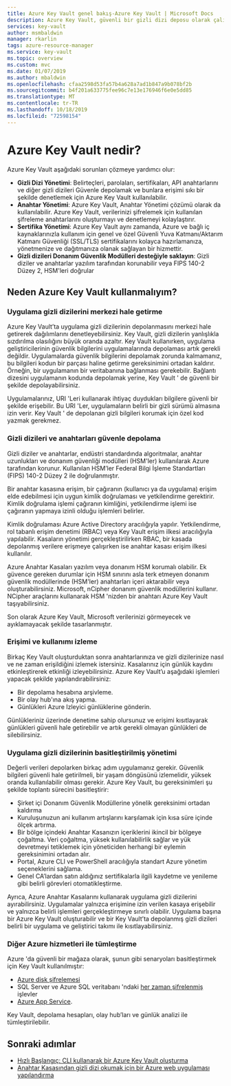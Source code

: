```yaml
---
title: Azure Key Vault genel bakış-Azure Key Vault | Microsoft Docs
description: Azure Key Vault, güvenli bir gizli dizi deposu olarak çalışan bir bulut hizmetidir.
services: key-vault
author: msmbaldwin
manager: rkarlin
tags: azure-resource-manager
ms.service: key-vault
ms.topic: overview
ms.custom: mvc
ms.date: 01/07/2019
ms.author: mbaldwin
ms.openlocfilehash: cfaa2598d53fa57b4a628a7ad1b847a9b078bf2b
ms.sourcegitcommit: b4f201a633775fee96c7e13e176946f6e0e5dd85
ms.translationtype: MT
ms.contentlocale: tr-TR
ms.lasthandoff: 10/18/2019
ms.locfileid: "72598154"
---
```

# <a name="what-is-azure-key-vault"></a>Azure Key Vault nedir?

Azure Key Vault aşağıdaki sorunları çözmeye yardımcı olur:

- **Gizli Dizi Yönetimi**: Belirteçleri, parolaları, sertifikaları, API anahtarlarını ve diğer gizli dizileri Güvenle depolamak ve bunlara erişimi sıkı bir şekilde denetlemek için Azure Key Vault kullanılabilir.
- **Anahtar Yönetimi**: Azure Key Vault, Anahtar Yönetimi çözümü olarak da kullanılabilir. Azure Key Vault, verilerinizi şifrelemek için kullanılan şifreleme anahtarlarını oluşturmayı ve denetlemeyi kolaylaştırır. 
- **Sertifika Yönetimi**: Azure Key Vault aynı zamanda, Azure ve bağlı iç kaynaklarınızla kullanım için genel ve özel Güvenli Yuva Katmanı/Aktarım Katmanı Güvenliği (SSL/TLS) sertifikalarını kolayca hazırlamanıza, yönetmenize ve dağıtmanıza olanak sağlayan bir hizmettir. 
- **Gizli dizileri Donanım Güvenlik Modülleri desteğiyle saklayın**: Gizli diziler ve anahtarlar yazılım tarafından korunabilir veya FIPS 140-2 Düzey 2, HSM'leri doğrular

## <a name="why-use-azure-key-vault"></a>Neden Azure Key Vault kullanmalıyım?

### <a name="centralize-application-secrets"></a>Uygulama gizli dizilerini merkezi hale getirme

Azure Key Vault’ta uygulama gizli dizilerinin depolanmasını merkezi hale getirerek dağılımlarını denetleyebilirsiniz. Key Vault, gizli dizilerin yanlışlıkla sızdırılma olasılığını büyük oranda azaltır. Key Vault kullanırken, uygulama geliştiricilerinin güvenlik bilgilerini uygulamalarında depolaması artık gerekli değildir. Uygulamalarda güvenlik bilgilerini depolamak zorunda kalmamanız, bu bilgileri kodun bir parçası haline getirme gereksinimini ortadan kaldırır. Örneğin, bir uygulamanın bir veritabanına bağlanması gerekebilir. Bağlantı dizesini uygulamanın kodunda depolamak yerine, Key Vault ' de güvenli bir şekilde depolayabilirsiniz.

Uygulamalarınız, URI 'Leri kullanarak ihtiyaç duydukları bilgilere güvenli bir şekilde erişebilir. Bu URI 'Ler, uygulamaların belirli bir gizli sürümü almasına izin verir. Key Vault ' de depolanan gizli bilgileri korumak için özel kod yazmak gerekmez.

### <a name="securely-store-secrets-and-keys"></a>Gizli dizileri ve anahtarları güvenle depolama

Gizli diziler ve anahtarlar, endüstri standardında algoritmalar, anahtar uzunlukları ve donanım güvenliği modülleri (HSM'ler) kullanılarak Azure tarafından korunur. Kullanılan HSM’ler Federal Bilgi İşleme Standartları (FIPS) 140-2 Düzey 2 ile doğrulanmıştır.

Bir anahtar kasasına erişim, bir çağıranın (kullanıcı ya da uygulama) erişim elde edebilmesi için uygun kimlik doğrulaması ve yetkilendirme gerektirir. Kimlik doğrulama işlemi çağıranın kimliğini, yetkilendirme işlemi ise çağıranın yapmaya izinli olduğu işlemleri belirler.

Kimlik doğrulaması Azure Active Directory aracılığıyla yapılır. Yetkilendirme, rol tabanlı erişim denetimi (RBAC) veya Key Vault erişim ilkesi aracılığıyla yapılabilir. Kasaların yönetimi gerçekleştirilirken RBAC, bir kasada depolanmış verilere erişmeye çalışırken ise anahtar kasası erişim ilkesi kullanılır.

Azure Anahtar Kasaları yazılım veya donanım HSM korumalı olabilir. Ek güvence gereken durumlar için HSM sınırını asla terk etmeyen donanım güvenlik modüllerinde (HSM'ler) anahtarları içeri aktarabilir veya oluşturabilirsiniz. Microsoft, nCipher donanım güvenlik modüllerini kullanır. NCipher araçlarını kullanarak HSM 'nizden bir anahtarı Azure Key Vault taşıyabilirsiniz.

Son olarak Azure Key Vault, Microsoft verilerinizi görmeyecek ve ayıklamayacak şekilde tasarlanmıştır.

### <a name="monitor-access-and-use"></a>Erişimi ve kullanımı izleme

Birkaç Key Vault oluşturduktan sonra anahtarlarınıza ve gizli dizilerinize nasıl ve ne zaman erişildiğini izlemek istersiniz. Kasalarınız için günlük kaydını etkinleştirerek etkinliği izleyebilirsiniz. Azure Key Vault’u aşağıdaki işlemleri yapacak şekilde yapılandırabilirsiniz:

- Bir depolama hesabına arşivleme.
- Bir olay hub'ına akış yapma.
- Günlükleri Azure Izleyici günlüklerine gönderin.

Günlükleriniz üzerinde denetime sahip olursunuz ve erişimi kısıtlayarak günlükleri güvenli hale getirebilir ve artık gerekli olmayan günlükleri de silebilirsiniz.

### <a name="simplified-administration-of-application-secrets"></a>Uygulama gizli dizilerinin basitleştirilmiş yönetimi

Değerli verileri depolarken birkaç adım uygulamanız gerekir. Güvenlik bilgileri güvenli hale getirilmeli, bir yaşam döngüsünü izlemelidir, yüksek oranda kullanılabilir olması gerekir. Azure Key Vault, bu gereksinimleri şu şekilde toplantı sürecini basitleştirir:

- Şirket içi Donanım Güvenlik Modüllerine yönelik gereksinimi ortadan kaldırma
- Kuruluşunuzun ani kullanım artışlarını karşılamak için kısa süre içinde ölçek artırma.
- Bir bölge içindeki Anahtar Kasanızın içeriklerini ikincil bir bölgeye çoğaltma. Veri çoğaltma, yüksek kullanılabilirlik sağlar ve yük devretmeyi tetiklemek için yöneticiden herhangi bir eylemin gereksinimini ortadan alır.
- Portal, Azure CLI ve PowerShell aracılığıyla standart Azure yönetim seçeneklerini sağlama.
- Genel CA’lardan satın aldığınız sertifikalarla ilgili kaydetme ve yenileme gibi belirli görevleri otomatikleştirme.

Ayrıca, Azure Anahtar Kasalarını kullanarak uygulama gizli dizilerini ayırabilirsiniz. Uygulamalar yalnızca erişimine izin verilen kasaya erişebilir ve yalnızca belirli işlemleri gerçekleştirmeye sınırlı olabilir. Uygulama başına bir Azure Key Vault oluşturabilir ve bir Key Vault’ta depolanmış gizli dizileri belirli bir uygulama ve geliştirici takımı ile kısıtlayabilirsiniz.

### <a name="integrate-with-other-azure-services"></a>Diğer Azure hizmetleri ile tümleştirme

Azure 'da güvenli bir mağaza olarak, şunun gibi senaryoları basitleştirmek için Key Vault kullanılmıştır:
-  [Azure disk şifrelemesi](../security/fundamentals/encryption-overview.md)
-  SQL Server ve Azure SQL veritabanı 'ndaki [her zaman şifrelenmiş]( https://docs.microsoft.com/sql/relational-databases/security/encryption/always-encrypted-database-engine) işlevler
- [Azure App Service]( https://docs.microsoft.com/azure/app-service/web-sites-purchase-ssl-web-site). 

Key Vault, depolama hesapları, olay hub’ları ve günlük analizi ile tümleştirilebilir.

## <a name="next-steps"></a>Sonraki adımlar

- [Hızlı Başlangıç: CLI kullanarak bir Azure Key Vault oluşturma](quick-create-cli.md)
- [Anahtar Kasasından gizli dizi okumak için bir Azure web uygulaması yapılandırma](tutorial-web-application-keyvault.md)
